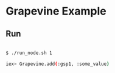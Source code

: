 # Grapevine Example

## Run

```bash

$ ./run_node.sh 1

iex> Grapevine.add(:gsp1, :some_value)
```
